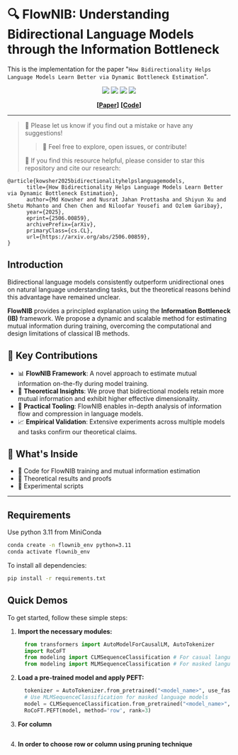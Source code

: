 # 🔍 FlowNIB: Understanding Bidirectional Language Models through the Information Bottleneck

This is the implementation for the paper "`How Bidirectionality Helps Language Models Learn Better via Dynamic Bottleneck Estimation`".



<div align="center">

![](https://img.shields.io/github/last-commit/Kowsher/BidiVsUniLM?color=green)
![](https://img.shields.io/github/stars/Kowsher/BidiVsUniLM?color=yellow)
![](https://img.shields.io/github/forks/Kowsher/BidiVsUniLM?color=lightblue)
![](https://img.shields.io/badge/PRs-Welcome-green)

</div>

<div align="center">

**[<a href="https://arxiv.org/abs/2506.00859">Paper</a>]**
**[<a href="http://github.com/Kowsher/BidiVsUniLM">Code</a>]**


</div>

---
>
> 🙋 Please let us know if you find out a mistake or have any suggestions!
>
>> 🧰 Feel free to explore, open issues, or contribute!
> 
> 🌟 If you find this resource helpful, please consider to star this repository and cite our research:

```
@article{kowsher2025bidirectionalityhelpslanguagemodels,
      title={How Bidirectionality Helps Language Models Learn Better via Dynamic Bottleneck Estimation}, 
      author={Md Kowsher and Nusrat Jahan Prottasha and Shiyun Xu and Shetu Mohanto and Chen Chen and Niloofar Yousefi and Ozlem Garibay},
      year={2025},
      eprint={2506.00859},
      archivePrefix={arXiv},
      primaryClass={cs.CL},
      url={https://arxiv.org/abs/2506.00859}, 
}
```

## Introduction
Bidirectional language models consistently outperform unidirectional ones on natural language understanding tasks, but the theoretical reasons behind this advantage have remained unclear.

**FlowNIB** provides a principled explanation using the **Information Bottleneck (IB)** framework. We propose a dynamic and scalable method for estimating mutual information during training, overcoming the computational and design limitations of classical IB methods.

## 🌟 Key Contributions

- 📊 **FlowNIB Framework**: A novel approach to estimate mutual information on-the-fly during model training.
- 🧠 **Theoretical Insights**: We prove that bidirectional models retain more mutual information and exhibit higher effective dimensionality.
- 🧰 **Practical Tooling**: FlowNIB enables in-depth analysis of information flow and compression in language models.
- 📈 **Empirical Validation**: Extensive experiments across multiple models and tasks confirm our theoretical claims.

## 📎 What's Inside

- 📁 Code for FlowNIB training and mutual information estimation  
- 📄 Theoretical results and proofs  
- 🧪 Experimental scripts
---

## Requirements
Use python 3.11 from MiniConda
```bash
conda create -n flownib_env python=3.11
conda activate flownib_env
```
To install all dependencies:
```bash
pip install -r requirements.txt
```

## Quick Demos

To get started, follow these simple steps:

1. **Import the necessary modules:**

    ```python
      from transformers import AutoModelForCausalLM, AutoTokenizer
      import RoCoFT
      from modeling import CLMSequenceClassification # For casual language models
      from modeling import MLMSequenceClassification # For masked language models
    ```

2. **Load a pre-trained model and apply PEFT:**

    ```python
      tokenizer = AutoTokenizer.from_pretrained("<model_name>", use_fast=False)
      # Use MLMSequenceClassification for masked language models
      model = CLMSequenceClassification.from_pretrained("<model_name>", num_labels=<number_of_labels>).to('cuda')
      RoCoFT.PEFT(model, method='row', rank=3) 
    ```

3. **For column**

    ```python

    ```
4. **In order to choose row or column using pruning technique**

    ```python

    ```


